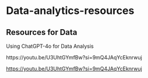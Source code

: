 # Data-analytics-resources
## Resources for Data
<p>Using ChatGPT-4o for Data Analysis</p>
<link> https://youtu.be/U3UhtGYmfBw?si=9mQ4JAqYcEknrwuj </link>

https://youtu.be/U3UhtGYmfBw?si=9mQ4JAqYcEknrwuj
